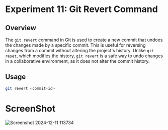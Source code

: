 # Experiment 11: Git Revert Command

## Overview

The `git revert` command in Git is used to create a new commit that undoes the changes made by a specific commit. This is useful for reversing changes from a commit without altering the project's history. Unlike `git reset`, which modifies the history, `git revert` is a safe way to undo changes in a collaborative environment, as it does not alter the commit history.

## Usage

```bash
git revert <commit-id>
```

# ScreenShot

![Screenshot 2024-12-11 113734](https://github.com/user-attachments/assets/c4eff992-c9c2-41f9-9617-ce31df8fb417)
